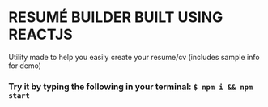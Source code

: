<h1>RESUMÉ BUILDER BUILT USING REACTJS</h1>

<p>Utility made to help you easily create your resume/cv (includes sample info for demo)</p>

<h3>Try it by typing the following in your terminal: 
    <code>$ npm i && npm start</code>
</h3>
